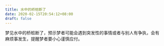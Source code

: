 ```yaml
---
title: 水中的桥桩断了
date: 2020-02-15T20:54:12+08:00
draft: false
---
```


梦见水中的桥桩断了，预示梦者可能会遇到突发性的事情或者与别人有争执，会有麻烦事发生，提醒梦者要小心谨慎应付。
